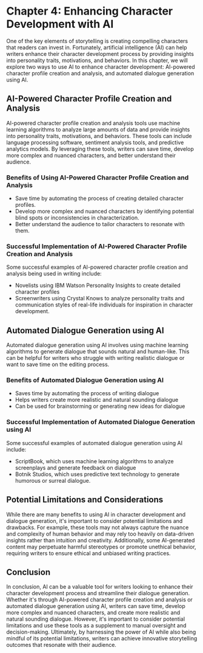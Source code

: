 Chapter 4: Enhancing Character Development with AI
==================================================

One of the key elements of storytelling is creating compelling characters that readers can invest in. Fortunately, artificial intelligence (AI) can help writers enhance their character development process by providing insights into personality traits, motivations, and behaviors. In this chapter, we will explore two ways to use AI to enhance character development: AI-powered character profile creation and analysis, and automated dialogue generation using AI.

AI-Powered Character Profile Creation and Analysis
--------------------------------------------------

AI-powered character profile creation and analysis tools use machine learning algorithms to analyze large amounts of data and provide insights into personality traits, motivations, and behaviors. These tools can include language processing software, sentiment analysis tools, and predictive analytics models. By leveraging these tools, writers can save time, develop more complex and nuanced characters, and better understand their audience.

### Benefits of Using AI-Powered Character Profile Creation and Analysis

* Save time by automating the process of creating detailed character profiles.
* Develop more complex and nuanced characters by identifying potential blind spots or inconsistencies in characterization.
* Better understand the audience to tailor characters to resonate with them.

### Successful Implementation of AI-Powered Character Profile Creation and Analysis

Some successful examples of AI-powered character profile creation and analysis being used in writing include:

* Novelists using IBM Watson Personality Insights to create detailed character profiles
* Screenwriters using Crystal Knows to analyze personality traits and communication styles of real-life individuals for inspiration in character development.

Automated Dialogue Generation using AI
--------------------------------------

Automated dialogue generation using AI involves using machine learning algorithms to generate dialogue that sounds natural and human-like. This can be helpful for writers who struggle with writing realistic dialogue or want to save time on the editing process.

### Benefits of Automated Dialogue Generation using AI

* Saves time by automating the process of writing dialogue
* Helps writers create more realistic and natural sounding dialogue
* Can be used for brainstorming or generating new ideas for dialogue

### Successful Implementation of Automated Dialogue Generation using AI

Some successful examples of automated dialogue generation using AI include:

* ScriptBook, which uses machine learning algorithms to analyze screenplays and generate feedback on dialogue
* Botnik Studios, which uses predictive text technology to generate humorous or surreal dialogue.

Potential Limitations and Considerations
----------------------------------------

While there are many benefits to using AI in character development and dialogue generation, it's important to consider potential limitations and drawbacks. For example, these tools may not always capture the nuance and complexity of human behavior and may rely too heavily on data-driven insights rather than intuition and creativity. Additionally, some AI-generated content may perpetuate harmful stereotypes or promote unethical behavior, requiring writers to ensure ethical and unbiased writing practices.

Conclusion
----------

In conclusion, AI can be a valuable tool for writers looking to enhance their character development process and streamline their dialogue generation. Whether it's through AI-powered character profile creation and analysis or automated dialogue generation using AI, writers can save time, develop more complex and nuanced characters, and create more realistic and natural sounding dialogue. However, it's important to consider potential limitations and use these tools as a supplement to manual oversight and decision-making. Ultimately, by harnessing the power of AI while also being mindful of its potential limitations, writers can achieve innovative storytelling outcomes that resonate with their audience.
